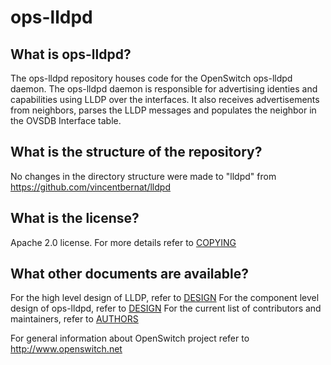 ops-lldpd
===========

What is ops-lldpd?
--------------------
The ops-lldpd repository houses code for the OpenSwitch ops-lldpd daemon. The ops-lldpd daemon is responsible for advertising identies and capabilities using LLDP over the interfaces. It also receives advertisements from neighbors, parses the LLDP messages and populates the neighbor in the OVSDB Interface table.

What is the structure of the repository?
----------------------------------------
No changes in the directory structure were made to "lldpd" from https://github.com/vincentbernat/lldpd

What is the license?
--------------------
Apache 2.0 license. For more details refer to [COPYING](https://git.openswitch.net/cgit/openswitch/ops-lldpd/tree/COPYING)

What other documents are available?
-----------------------------------
For the high level design of LLDP, refer to [DESIGN](http://openswitch.net/documents/user/lldp_design)
For the component level design of ops-lldpd, refer to [DESIGN](https://www.openswitch.net/documents/dev/ops-lldpd/DESIGN)
For the current list of contributors and maintainers, refer to [AUTHORS](https://git.openswitch.net/cgit/openswitch/ops-lldpd/tree/AUTHORS.md)

For general information about OpenSwitch project refer to http://www.openswitch.net
